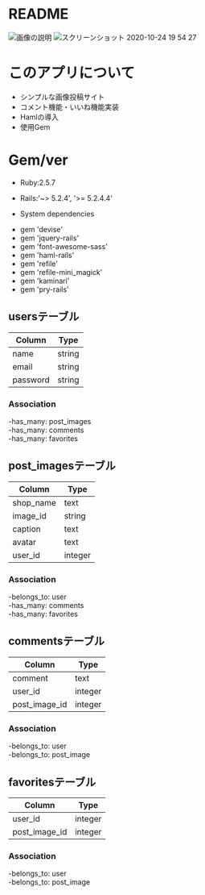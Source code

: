 # README
![画像の説明](images/hero.png "hero")
![スクリーンショット 2020-10-24 19 54 27](https://user-images.githubusercontent.com/64464083/97080205-b1153680-1634-11eb-8ebe-ddcf2ae2d300.jpg)

# このアプリについて
 - シンプルな画像投稿サイト
 - コメント機能・いいね機能実装
 - Hamlの導入
 - 使用Gem

# Gem/ver
* Ruby:2.5.7

* Rails:'~> 5.2.4', '>= 5.2.4.4'

* System dependencies
 - gem 'devise'
 - gem 'jquery-rails'
 - gem 'font-awesome-sass'
 - gem 'haml-rails'
 - gem 'refile'
 - gem 'refile-mini_magick'
 - gem 'kaminari'
 - gem 'pry-rails'

## usersテーブル
|Column|Type|
|------|----|
|name|string|
|email|string|
|password|string|

### Association
 -has_many: post_images<br>
 -has_many: comments<br>
 -has_many: favorites<br>

## post_imagesテーブル
|Column|Type|
|------|----|
|shop_name|text|
|image_id|string|
|caption|text|
|avatar|text|
|user_id|integer|

### Association
 -belongs_to: user<br>
 -has_many: comments<br>
 -has_many: favorites<br>

## commentsテーブル
|Column|Type|
|------|----|
|comment|text|
|user_id|integer|
|post_image_id|integer|

### Association
 -belongs_to: user<br>
 -belongs_to: post_image<br>

## favoritesテーブル
|Column|Type|
|------|----|
|user_id|integer|
|post_image_id|integer|

### Association
 -belongs_to: user<br>
 -belongs_to: post_image<br>









